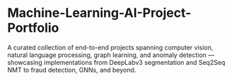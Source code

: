 # Machine-Learning-AI-Project-Portfolio
A curated collection of end-to-end projects spanning computer vision, natural language processing, graph learning, and anomaly detection — showcasing implementations from DeepLabv3 segmentation and Seq2Seq NMT to fraud detection, GNNs, and beyond.
